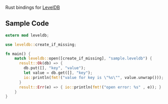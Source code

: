 Rust bindings for [LevelDB](https://code.google.com/p/leveldb/)

Sample Code
-----------

```rust
extern mod leveldb;

use leveldb::create_if_missing;

fn main() {
    match leveldb::open([create_if_missing], "sample.leveldb") {
      result::Ok(db) => {
        db.put([], "key", "value");
        let value = db.get([], "key");
        io::println(fmt!("value for key is \"%s\"", value.unwrap()));
      }
      result::Err(e) => { io::println(fmt!("open error: %s" , e)); }
    }
}
```
